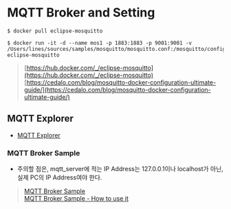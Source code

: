 # MQTT Broker and Setting 

```shell 
$ docker pull eclipse-mosquitto

$ docker run -it -d --name mos1 -p 1883:1883 -p 9001:9001 -v /Users/lines/sources/samples/mosquitto/mosquitto.conf:/mosquitto/config/mosquitto.conf eclipse-mosquitto
```

> [https://hub.docker.com/_/eclipse-mosquitto](https://hub.docker.com/_/eclipse-mosquitto)   
> [https://cedalo.com/blog/mosquitto-docker-configuration-ultimate-guide/](https://cedalo.com/blog/mosquitto-docker-configuration-ultimate-guide/)

## MQTT Explorer 

- [MQTT Explorer](https://mqtt-explorer.com/)


### MQTT Broker Sample 

- 주의할 점은, mqtt_server에 적는 IP Address는 127.0.0.1이나 localhost가 아닌, 실제 PC의 IP Address여야 한다. 

> [MQTT Broker Sample](https://underflow101.tistory.com/29)   
> [MQTT Broker Sample - How to use it](https://levelup.gitconnected.com/how-to-use-mqtt-with-go-89c617915774)     